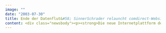 ```yaml
---
image: ""
date: "2003-07-30"
title: Ende der Datenflut&#58; SinnerSchrader relauncht comdirect-Website
content: <div class="newsbody"><p><strong>Die neue Internetplattform der comdirect bank ist online. Sechs Jahre nach ihrem Start wandelt sich comdirect.de von einer offenen Brokerage-Plattform zum Partner für fundierte Anlageentscheidungen. Mit dem technischen Aufbau der Website und der Entwicklung einer nutzergerechten Oberfläche war SinnerSchrader beauftragt.</strong></p><p>Um die Bedürfnisse der Anleger nach gezielten Informationen optimal abzubilden, hat der E-Business-Dienstleister ausgewählte Kunden in die Konzeption der Website einbezogen. Bei der nutzerzentrierten Entwicklung (User-Centric Design/UCD) setzt SinnerSchrader verschiedene Methoden ein, um in frühen Entwicklungsphasen mögliche Schwächen aufzudecken und zu korrigieren.</p><p>Die Neukonzeption der comdirect-Website wurde in persönlichen Interviews, einer Online-Erhebung und mehreren Usability-Tests auf intuitive Bedienbarkeit und Nutzerfreundlichkeit überprüft. "Die Urteile der Kunden zeigen schnell, wie eine Informationsarchitektur aussehen muss, die den tatsächlichen Bedürfnissen entspricht", beschreibt Dr. Stefan Kunze, Projektverantwortlicher auf Seiten von SinnerSchrader, das Vorgehen.</p><p>Das Ergebnis der Zusammenarbeit mit den "Experten des Alltags"&#58; An jeder Stelle der comdirect-Website stehen nur noch die für die nächste Interaktion benötigten Informationen im Blickfeld. Die Website wirkt dadurch aufgeräumt und transparent, obwohl das Informationsangebot umfangreicher als bisher ist. Die neue Suchfunktion erschließt neben den Börseninformationen auch die Nachrichten, das Forum und den gesamten Service- und Produktbereich.</p><p>Ein persönlicher Merkzettel dient als zentrale Navigationshilfe. Er sammelt beliebige Informationselemente, Wertpapiere oder Charts. Sie sind damit immer griffbereit. SinnerSchrader hat die bisher getrennten Bereiche Marktinformation ("Informer") und Transaktion ("Brokerage") integriert. Ein einziges Kennwort reicht, um Zugang zu allen Funktionen der Website zu erhalten.</p><p>Mit ihrem umfangreichen Informationsangebot und den professionellen Anlagewerkzeugen gehört die comdirect-Website zu den erfolgreichsten Finanzangeboten in Europa. 130 Millionen Seitenabrufe allein im Mai 2003 belegen das.</p><p><a class="news-backlink" href="/de/"><svg class="svg-ico svg-ico--arrow-left"><use xlink&#58;href="#arrow-down"></use></svg>Zurück zur Presse Übersicht</a></p></div>
---
```

